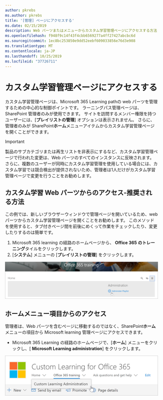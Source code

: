 ```yaml
---
author: pkrebs
ms.author: pkrebs
title: '[管理] ページにアクセスする'
ms.date: 02/15/2019
description: Web パーツまたはメニューからカスタム学習管理ページにアクセスする方法
ms.openlocfilehash: f948f9c14f43f4cbb6569277a4ff27427abcbc6d
ms.sourcegitcommit: 1ec8bc253850e9dd52eebf609033856e76d3e908
ms.translationtype: MT
ms.contentlocale: ja-JP
ms.lasthandoff: 10/25/2019
ms.locfileid: "37726711"
---
```

# <a name="access-the-custom-learning-administration-page"></a>カスタム学習管理ページにアクセスする

カスタム学習管理ページは、Microsoft 365 Learning pathの web パーツを管理するための中心的な制御ポイントです。 ラーニングパス管理ページは、SharePoint 管理者のみが使用できます。 サイトを訪問するメンバー権限を持つユーザーには、[**プレイリストの管理**] オプションは表示されません。 さらに、管理者のみが SharePoint**ホーム**メニューアイテムからカスタム学習管理ページを開くことができます。  

> [!IMPORTANT]
> 製品のサブカテゴリまたは再生リストを非表示にするなど、カスタム学習管理ページで行われた変更は、Web パーツのすべてのインスタンスに反映されます。 さらに、複数のユーザーが同時にカスタム学習管理を使用している場合には、カスタム学習では競合検出が提供されないため、管理者は1人だけがカスタム学習管理ページで変更を行うことをお勧めします。  

## <a name="access-from-the-custom-learning-web-part---preferred-method"></a>カスタム学習 Web パーツからのアクセス-推奨される方法
この例では、新しいブラウザーウィンドウで管理ページを開いているため、web パーツからカスタム学習管理ページを開くことをお勧めします。 このメソッドを使用すると、タブ付きページ間を前後にめくって作業をチェックしたり、変更したりするのは簡単です。  

1. Microsoft 365 learning の経路のホームページから、 **Office 365 のトレーニング**タイルをクリックします。
2. [**システム**] メニューの [**プレイリストの管理**] をクリックします。 

![cg-adminaccbtn](media/cg-adminaccbtn.png)

## <a name="access-from-the-home-menu-item"></a>ホームメニュー項目からのアクセス
管理者は、Web パーツを含むページに移動するのではなく、SharePoint**ホーム**メニューの項目から Microsoft learning 管理ページにアクセスできます。 

- Microsoft 365 Learning の経路のホームページで、[**ホーム**] メニューをクリックし、[ **Microsoft Learning administration**] をクリックします。

![cg-adminaccmenu](media/cg-adminaccmenu.png)